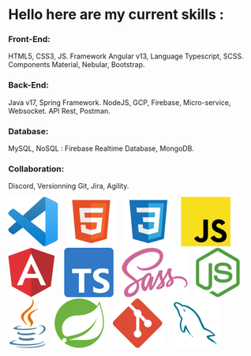 # Hello here are my current skills :

### Front-End:
HTML5, CSS3, JS. Framework Angular v13, Language Typescript, SCSS. Components Material, Nebular, Bootstrap.

### Back-End:
Java v17, Spring Framework. NodeJS, GCP, Firebase, Micro-service, Websocket. API Rest, Postman.

### Database:
MySQL, NoSQL : Firebase Realtime Database, MongoDB.

### Collaboration:
Discord, Versionning Git, Jira, Agility.    

![logo vscode](img/vscode-h50.svg)&nbsp;&nbsp;&nbsp;
![logo html](img/html-h50.svg)&nbsp;&nbsp;&nbsp;
![logo css](img/css-h50.svg)&nbsp;&nbsp;&nbsp;
![logo javascript](img/javascript-h50.svg)&nbsp;&nbsp;&nbsp;
![logo angular](img/angular-h50.svg)&nbsp;&nbsp;&nbsp;
![logo typescript](img/typescript-h50.svg)&nbsp;&nbsp;&nbsp;
![logo sass](img/sass-h50.svg)&nbsp;&nbsp;&nbsp;
![logo nodejs](img/nodejs-h50.svg)&nbsp;&nbsp;&nbsp;
![logo java](img/java-h50.svg)&nbsp;&nbsp;&nbsp;
![logo spring](img/spring-h50.svg)&nbsp;&nbsp;&nbsp;
![logo git](img/git-h50.svg)&nbsp;&nbsp;&nbsp;
![logo mysql](img/mysql-h50.svg)
